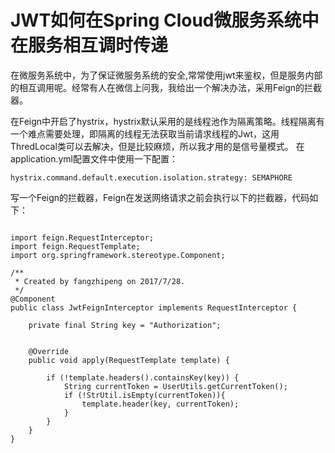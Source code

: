 # JWT如何在Spring Cloud微服务系统中在服务相互调时传递



在微服务系统中，为了保证微服务系统的安全,常常使用jwt来鉴权，但是服务内部的相互调用呢。经常有人在微信上问我，我给出一个解决办法，采用Feign的拦截器。

<!--more-->

在Feign中开启了hystrix，hystrix默认采用的是线程池作为隔离策略。线程隔离有一个难点需要处理，即隔离的线程无法获取当前请求线程的Jwt，这用ThredLocal类可以去解决，但是比较麻烦，所以我才用的是信号量模式。
在application.yml配置文件中使用一下配置：


```
hystrix.command.default.execution.isolation.strategy: SEMAPHORE
```

写一个Feign的拦截器，Feign在发送网络请求之前会执行以下的拦截器，代码如下：

```

import feign.RequestInterceptor;
import feign.RequestTemplate;
import org.springframework.stereotype.Component;

/**
 * Created by fangzhipeng on 2017/7/28.
 */
@Component
public class JwtFeignInterceptor implements RequestInterceptor {

    private final String key = "Authorization";


    @Override
    public void apply(RequestTemplate template) {

        if (!template.headers().containsKey(key)) {
            String currentToken = UserUtils.getCurrentToken();
            if (!StrUtil.isEmpty(currentToken)){
                template.header(key, currentToken);
            }
        }
    }
}
```